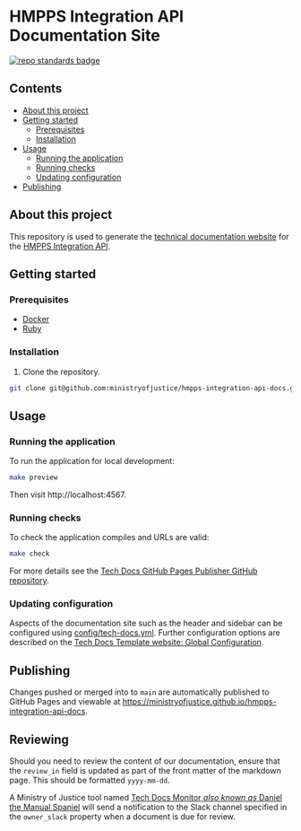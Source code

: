 # HMPPS Integration API Documentation Site

[![repo standards badge](https://img.shields.io/badge/dynamic/json?color=blue&style=flat&logo=github&label=MoJ%20Compliant&query=%24.result&url=https%3A%2F%2Foperations-engineering-reports.cloud-platform.service.justice.gov.uk%2Fapi%2Fv1%2Fcompliant_public_repositories%2Ftemplate-documentation-site)](https://operations-engineering-reports.cloud-platform.service.justice.gov.uk/public-github-repositories.html#template-documentation-site "Link to report")

## Contents

- [About this project](#about-this-project)
- [Getting started](#getting-started)
  - [Prerequisites](#prerequisites)
  - [Installation](#installation)
- [Usage](#usage)
  - [Running the application](#running-the-application)
  - [Running checks](#running-checks)
  - [Updating configuration](#updating-configuration)
- [Publishing](#publishing)

## About this project

This repository is used to generate the [technical documentation website](https://ministryofjustice.github.io/hmpps-integration-api-docs) for the [HMPPS Integration API](https://github.com/ministryofjustice/hmpps-integration-api).

## Getting started

### Prerequisites

- [Docker](https://www.docker.com/get-started/)
- [Ruby](https://github.com/rbenv/rbenv)

### Installation

1. Clone the repository.

```bash
git clone git@github.com:ministryofjustice/hmpps-integration-api-docs.git
```

## Usage

### Running the application

To run the application for local development:

```bash
make preview
```

Then visit http://localhost:4567.

### Running checks

To check the application compiles and URLs are valid:

```bash
make check
```

For more details see the [Tech Docs GitHub Pages Publisher GitHub repository](https://github.com/ministryofjustice/tech-docs-github-pages-publisher).

### Updating configuration

Aspects of the documentation site such as the header and sidebar can be configured using [config/tech-docs.yml](config/tech-docs.yml). Further configuration options are described on the [Tech Docs Template website: Global Configuration](https://tdt-documentation.london.cloudapps.digital/configure_project/global_configuration/).

## Publishing

Changes pushed or merged into to `main` are automatically published to GitHub Pages and viewable at https://ministryofjustice.github.io/hmpps-integration-api-docs.

## Reviewing

Should you need to review the content of our documentation, ensure that the `review_in` field is updated as part of the front matter of the markdown page. This should be formatted `yyyy-mm-dd`.

A Ministry of Justice tool named [Tech Docs Monitor _also known as_ Daniel the Manual Spaniel](https://github.com/ministryofjustice/tech-docs-monitor) will send a notification to the Slack channel specified in the `owner_slack` property when a document is due for review.

